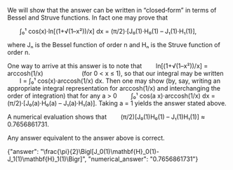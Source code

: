 We will show that the answer can be written in “closed‐form” in terms of Bessel and Struve functions. In fact one may prove that

  ∫₀¹ cos(x)·ln[(1+√(1–x²))/x] dx = (π/2)·[J₀(1)·H₀(1) – J₁(1)·H₁(1)],

where Jₙ is the Bessel function of order n and Hₙ is the Struve function of order n.

One way to arrive at this answer is to note that
  ln[(1+√(1–x²))/x] = arccosh(1/x)       (for 0 < x ≤ 1),
so that our integral may be written
  I = ∫₀¹ cos(x)·arccosh(1/x) dx.
Then one may show (by, say, writing an appropriate integral representation for arccosh(1/x) and interchanging the order of integration) that for any a > 0
  ∫₀¹ cos(a x)·arccosh(1/x) dx = (π/2)·[J₀(a)·H₀(a) – J₁(a)·H₁(a)].
Taking a = 1 yields the answer stated above.

A numerical evaluation shows that
  (π/2)[J₀(1)H₀(1) – J₁(1)H₁(1)] ≈ 0.7656861731.

Any answer equivalent to the answer above is correct.

{"answer": "\\frac{\\pi}{2}\\Bigl[J_0(1)\\mathbf{H}_0(1)-J_1(1)\\mathbf{H}_1(1)\\Bigr]", "numerical_answer": "0.7656861731"}